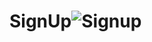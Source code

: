 # SignUp![Signup](https://user-images.githubusercontent.com/91268094/174432612-8d2d9262-821b-4ed9-a3d5-b0d90a85240d.png)
